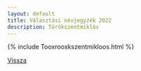 ```yaml
---
layout: default
title: Választási névjegyzék 2022
description: Törökszentmiklós
---
```


{% include Tooxrooxkszentmikloos.html %}

[Vissza](./)